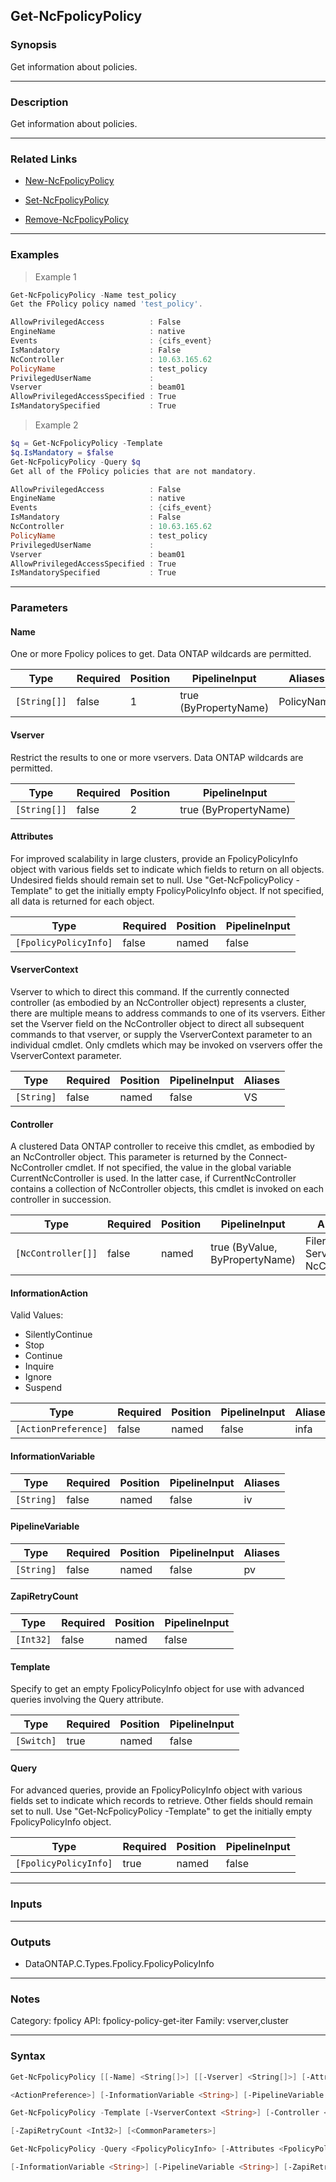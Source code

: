 Get-NcFpolicyPolicy
-------------------

### Synopsis
Get information about policies.

---

### Description

Get information about policies.

---

### Related Links
* [New-NcFpolicyPolicy](New-NcFpolicyPolicy)

* [Set-NcFpolicyPolicy](Set-NcFpolicyPolicy)

* [Remove-NcFpolicyPolicy](Remove-NcFpolicyPolicy)

---

### Examples
> Example 1

```PowerShell
Get-NcFpolicyPolicy -Name test_policy
Get the FPolicy policy named 'test_policy'.

AllowPrivilegedAccess          : False
EngineName                     : native
Events                         : {cifs_event}
IsMandatory                    : False
NcController                   : 10.63.165.62
PolicyName                     : test_policy
PrivilegedUserName             :
Vserver                        : beam01
AllowPrivilegedAccessSpecified : True
IsMandatorySpecified           : True

```
> Example 2

```PowerShell
$q = Get-NcFpolicyPolicy -Template
$q.IsMandatory = $false
Get-NcFpolicyPolicy -Query $q
Get all of the FPolicy policies that are not mandatory.

AllowPrivilegedAccess          : False
EngineName                     : native
Events                         : {cifs_event}
IsMandatory                    : False
NcController                   : 10.63.165.62
PolicyName                     : test_policy
PrivilegedUserName             :
Vserver                        : beam01
AllowPrivilegedAccessSpecified : True
IsMandatorySpecified           : True

```

---

### Parameters
#### **Name**
One or more Fpolicy polices to get.  Data ONTAP wildcards are permitted.

|Type        |Required|Position|PipelineInput        |Aliases   |
|------------|--------|--------|---------------------|----------|
|`[String[]]`|false   |1       |true (ByPropertyName)|PolicyName|

#### **Vserver**
Restrict the results to one or more vservers.  Data ONTAP wildcards are permitted.

|Type        |Required|Position|PipelineInput        |
|------------|--------|--------|---------------------|
|`[String[]]`|false   |2       |true (ByPropertyName)|

#### **Attributes**
For improved scalability in large clusters, provide an FpolicyPolicyInfo object with various fields set to indicate which fields to return on all objects.  Undesired fields should remain set to null.  Use "Get-NcFpolicyPolicy -Template" to get the initially empty FpolicyPolicyInfo object.  If not specified, all data is returned for each object.

|Type                 |Required|Position|PipelineInput|
|---------------------|--------|--------|-------------|
|`[FpolicyPolicyInfo]`|false   |named   |false        |

#### **VserverContext**
Vserver to which to direct this command.  If the currently connected controller (as embodied by an NcController object) represents a cluster, there are multiple means to address commands to one of its vservers.  Either set the Vserver field on the NcController object to direct all subsequent commands to that vserver, or supply the VserverContext parameter to an individual cmdlet.  Only cmdlets which may be invoked on vservers offer the VserverContext parameter.

|Type      |Required|Position|PipelineInput|Aliases|
|----------|--------|--------|-------------|-------|
|`[String]`|false   |named   |false        |VS     |

#### **Controller**
A clustered Data ONTAP controller to receive this cmdlet, as embodied by an NcController object.  This parameter is returned by the Connect-NcController cmdlet.  If not specified, the value in the global variable CurrentNcController is used.  In the latter case, if CurrentNcController contains a collection of NcController objects, this cmdlet is invoked on each controller in succession.

|Type              |Required|Position|PipelineInput                 |Aliases                          |
|------------------|--------|--------|------------------------------|---------------------------------|
|`[NcController[]]`|false   |named   |true (ByValue, ByPropertyName)|Filer<br/>Server<br/>NcController|

#### **InformationAction**

Valid Values:

* SilentlyContinue
* Stop
* Continue
* Inquire
* Ignore
* Suspend

|Type                |Required|Position|PipelineInput|Aliases|
|--------------------|--------|--------|-------------|-------|
|`[ActionPreference]`|false   |named   |false        |infa   |

#### **InformationVariable**

|Type      |Required|Position|PipelineInput|Aliases|
|----------|--------|--------|-------------|-------|
|`[String]`|false   |named   |false        |iv     |

#### **PipelineVariable**

|Type      |Required|Position|PipelineInput|Aliases|
|----------|--------|--------|-------------|-------|
|`[String]`|false   |named   |false        |pv     |

#### **ZapiRetryCount**

|Type     |Required|Position|PipelineInput|
|---------|--------|--------|-------------|
|`[Int32]`|false   |named   |false        |

#### **Template**
Specify to get an empty FpolicyPolicyInfo object for use with advanced queries involving the Query attribute.

|Type      |Required|Position|PipelineInput|
|----------|--------|--------|-------------|
|`[Switch]`|true    |named   |false        |

#### **Query**
For advanced queries, provide an FpolicyPolicyInfo object with various fields set to indicate which records to retrieve.  Other fields should remain set to null.  Use "Get-NcFpolicyPolicy -Template" to get the initially empty FpolicyPolicyInfo object.

|Type                 |Required|Position|PipelineInput|
|---------------------|--------|--------|-------------|
|`[FpolicyPolicyInfo]`|true    |named   |false        |

---

### Inputs

---

### Outputs
* DataONTAP.C.Types.Fpolicy.FpolicyPolicyInfo

---

### Notes
Category: fpolicy
API: fpolicy-policy-get-iter
Family: vserver,cluster

---

### Syntax
```PowerShell
Get-NcFpolicyPolicy [[-Name] <String[]>] [[-Vserver] <String[]>] [-Attributes <FpolicyPolicyInfo>] [-VserverContext <String>] [-Controller <NcController[]>] [-InformationAction 
```
```PowerShell
<ActionPreference>] [-InformationVariable <String>] [-PipelineVariable <String>] [-ZapiRetryCount <Int32>] [<CommonParameters>]
```
```PowerShell
Get-NcFpolicyPolicy -Template [-VserverContext <String>] [-Controller <NcController[]>] [-InformationAction <ActionPreference>] [-InformationVariable <String>] [-PipelineVariable <String>] 
```
```PowerShell
[-ZapiRetryCount <Int32>] [<CommonParameters>]
```
```PowerShell
Get-NcFpolicyPolicy -Query <FpolicyPolicyInfo> [-Attributes <FpolicyPolicyInfo>] [-VserverContext <String>] [-Controller <NcController[]>] [-InformationAction <ActionPreference>] 
```
```PowerShell
[-InformationVariable <String>] [-PipelineVariable <String>] [-ZapiRetryCount <Int32>] [<CommonParameters>]
```
